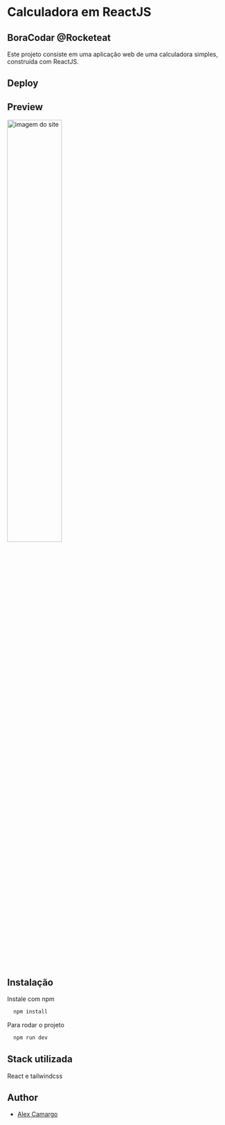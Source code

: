 
# Calculadora em ReactJS

## BoraCodar @Rocketeat

Este projeto consiste em uma aplicação web de uma calculadora simples, construída com ReactJS.

## Deploy


## Preview

<img scr="https://i.imgur.com/ZS1mtKP.png" alt="imagem do site" width="50%"/>


## Instalação

Instale com npm

```bash
  npm install
```

Para rodar o projeto 

```bash
  npm run dev
```
## Stack utilizada

React e tailwindcss



## Author

- [Alex Camargo](https://www.github.com/alexxcamargo1000)

